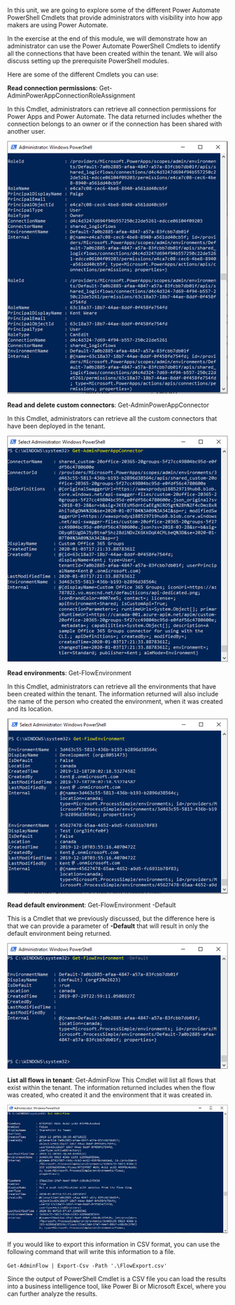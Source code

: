 In this unit, we are going to explore some of the different Power 
Automate PowerShell Cmdlets that provide administrators with 
visibility into how app makers are using Power Automate.

In the exercise at the end of this module, we will demonstrate 
how an administrator can use the Power Automate PowerShell Cmdlets 
to identify all the connections that have been created within the 
tenant. We will also discuss setting up the prerequisite PowerShell 
modules. 

Here are some of the different Cmdlets you can use: 

**Read connection permissions**: Get-AdminPowerAppConnectionRoleAssignment

In this Cmdlet, administrators can retrieve all connection permissions for 
Power Apps and Power Automate. The data returned includes whether the 
connection belongs to an owner or if the connection has been shared with 
another user.

![Role assignment owners](../media/9-connectionroleassigment.png)

**Read and delete custom connectors**: Get-AdminPowerAppConnector

In this Cmdlet, administrators can retrieve all the custom connectors that 
have been deployed in the tenant.

![tenant custom connectors](../media/10-customconnectors.png)

**Read environments**: Get-FlowEnvironment

In this Cmdlet, administrators can retrieve all the environments that have 
been created within the tenant. The information returned will also include 
the name of the person who created the environment, when it was created and 
its location.

![tenant environments](../media/11-environments.png)

**Read default environment**: Get-FlowEnvironment -Default

This is a Cmdlet that we previously discussed, but the difference here is 
that we can provide a parameter of **-Default** that will result in only 
the default environment being returned.

![default environment](../media/12-default.png)

**List all flows in tenant**: Get-AdminFlow
This Cmdlet will list all flows that exist within the tenant. The information 
returned includes when the flow was created, who created it and the environment 
that it was created in.

![default environment](../media/13-listflows.png)

If you would like to export this information in CSV format, you can use the following 
command that will write this information to a file.

```Get-AdminFlow | Export-Csv -Path '.\FlowExport.csv'```

Since the output of PowerShell Cmdlet is a CSV file you can load the results into a 
business intelligence tool, like Power Bi or Microsoft Excel, where you can further 
analyze the results.

